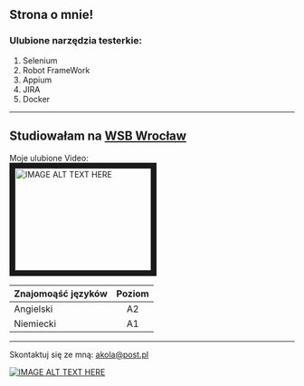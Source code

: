 ## Strona o mnie!

### Ulubione narzędzia testerkie:
1. Selenium
2. Robot FrameWork
3. Appium
4. JIRA
5. Docker

---

Studiowałam na [WSB Wrocław](https://www.wsb.pl/wroclaw/kandydaci/studia-podyplomowe/kierunki/tester-oprogramowania-dla-aplikacji-mobilnych-i-serwerowych)
---

Moje ulubione Video:
<BR>
<a href="https://www.youtube.com/watch?v=8h5knh2jLCA"><img src="http://img.youtube.com/vi/YOUTUBE_VIDEO_ID_HERE/0.jpg" 
alt="IMAGE ALT TEXT HERE" width="240" height="180" border="10" /></a>

  
| Znajomoąść języków   | Poziom      | 
| -------------------- |:-------------:| 
| Angielski            | A2          | 
| Niemiecki            | A1          |   

----
  
  
Skontaktuj się ze mną: akola@post.pl

[![IMAGE ALT TEXT HERE](http://img.youtube.com/vi/YOUTUBE_VIDEO_ID_HERE/0.jpg)](http://www.youtube.com/watch?v=YOUTUBE_VIDEO_ID_HERE)
